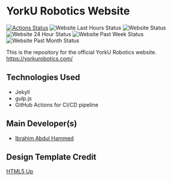 # YorkU Robotics Website 

[![Actions Status](https://github.com/YorkURobotics/yurs-website/workflows/CI/CD/badge.svg)](https://github.com/{owner}/{repo}/actions) ![Website Last Hours Status](https://badgen.net/uptime-robot/response/m785968282-30b088257f65f5c8e9102ecc) ![Website Status](https://badgen.net/uptime-robot/status/m785968282-30b088257f65f5c8e9102ecc) ![Website 24 Hour Status](https://badgen.net/uptime-robot/day/m785968282-30b088257f65f5c8e9102ecc) ![Website Past Week Status](https://badgen.net/uptime-robot/week/m785968282-30b088257f65f5c8e9102ecc) ![Website Past Month Status](https://badgen.net/uptime-robot/month/m785968282-30b088257f65f5c8e9102ecc)

This is the repository for the official YorkU Robotics website. https://yorkurobotics.com/

## Technologies Used

- Jekyll
- gulp.js
- GitHub Actions for CI/CD pipeline

## Main Developer(s)

- [Ibrahim Abdul Hammed](githubhttps://github.com/CuriousIbrahim)

## Design Template Credit

[HTML5 Up](https://html5up.net/big-picture)
